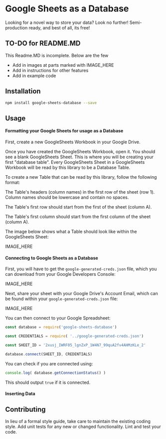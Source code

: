 Google Sheets as a Database
=========

Looking for a novel way to store your data? Look no further! Semi-production ready, and best of all, its free!

## TO-DO for README.MD

This Readme.MD is incomplete. Below are the few

  - Add in images at parts marked with IMAGE_HERE
  - Add in instructions for other features
  - Add in example code

## Installation

  ```bash
  npm install google-sheets-database --save
  ```

## Usage

#### Formatting your Google Sheets for usage as a Database

  First, create a new GoogleSheets Workbook in your Google Drive.

  Once you have created the GoogleSheets Workbook, open it. You should see a blank GoogleSheets Sheet. This is where you will be creating your first "database table". Every GoogleSheets Sheet in a GoogleSheets Workbook will be read by this library to be a Database Table.

  To create a new Table that can be read by this library, follow the following format:

  The Table's headers (column names) in the first row of the sheet (row 1). Column names should be lowercase and contain no spaces.

  The Table's first row should start from the first  of the sheet (column A).

  The Table's first column should start from the first column of the sheet (column A).

  The image below shows what a Table should look like within the GoogleSheets Sheet:

  IMAGE_HERE

#### Connecting to Google Sheets as a Database

  First, you will have to get the `google-generated-creds.json` file, which you can download from your Google Developers Console:

  IMAGE_HERE

  Next, share your sheet with your Google Drive's Account Email, which can be found within your `google-generated-creds.json` file:

  IMAGE_HERE

  You can then connect to your Google Spreadsheet:

  ``` javascript
  const database = require('google-sheets-database')

  const CREDENTIALS = require( '../google-generated-creds.json')

  const SHEET_ID = '2xusj_IWRF05_lgnZxP_1W4N7_99quA2fv4AHMzKLe_2'

  database.connect(SHEET_ID, CREDENTIALS)

  ```

  You can check if you are connected using:

  ``` javascript
  console.log( database.getConnectionStatus() )

  ```

  This should output `true` if it is connected.

#### Inserting Data

## Contributing

In lieu of a formal style guide, take care to maintain the existing coding style. Add unit tests for any new or changed functionality. Lint and test your code.
